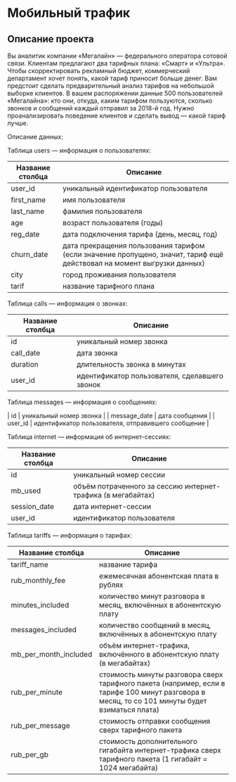 # Мобильный трафик
## Описание проекта

Вы аналитик компании «Мегалайн» — федерального оператора сотовой связи. Клиентам предлагают два тарифных плана: «Смарт» и «Ультра». Чтобы скорректировать рекламный бюджет, коммерческий департамент хочет понять, какой тариф приносит больше денег.
Вам предстоит сделать предварительный анализ тарифов на небольшой выборке клиентов. В вашем распоряжении данные 500 пользователей «Мегалайна»: кто они, откуда, каким тарифом пользуются, сколько звонков и сообщений каждый отправил за 2018-й год. Нужно проанализировать поведение клиентов и сделать вывод — какой тариф лучше.

Описание данных:

Таблица users — информация о пользователях:

| Название столбца | Описание |
| ------ | ------ |
| user_id | уникальный идентификатор пользователя |
| first_name | имя пользователя |
| last_name | фамилия пользователя |
| age | возраст пользователя (годы) |
| reg_date | дата подключения тарифа (день, месяц, год) |
| churn_date | дата прекращения пользования тарифом (если значение пропущено, значит, тариф ещё действовал на момент выгрузки данных) |
| city | город проживания пользователя |
| tarif | название тарифного плана |

Таблица calls — информация о звонках:

| Название столбца | Описание |
| ------ | ------ |
| id | уникальный номер звонка |
| call_date | дата звонка |
| duration | длительность звонка в минутах |
| user_id | идентификатор пользователя, сделавшего звонок |

Таблица messages — информация о сообщениях:

| id | уникальный номер звонка |
| message_date | дата сообщения |
| user_id | идентификатор пользователя, отправившего сообщение |

Таблица internet — информация об интернет-сессиях:

| Название столбца | Описание |
| ------ | ------ |
| id | уникальный номер сессии |
| mb_used | объём потраченного за сессию интернет-трафика (в мегабайтах) |
| session_date | дата интернет-сессии |
| user_id | идентификатор пользователя |

Таблица tariffs — информация о тарифах:

| Название столбца | Описание |
| ------ | ------ |
| tariff_name | название тарифа |
| rub_monthly_fee | ежемесячная абонентская плата в рублях |
| minutes_included | количество минут разговора в месяц, включённых в абонентскую плату |
| messages_included | количество сообщений в месяц, включённых в абонентскую плату |
| mb_per_month_included | объём интернет-трафика, включённого в абонентскую плату (в мегабайтах) |
| rub_per_minute | стоимость минуты разговора сверх тарифного пакета (например, если в тарифе 100 минут разговора в месяц, то со 101 минуты будет взиматься плата) |
| rub_per_message | стоимость отправки сообщения сверх тарифного пакета |
| rub_per_gb | стоимость дополнительного гигабайта интернет-трафика сверх тарифного пакета (1 гигабайт = 1024 мегабайта) |
